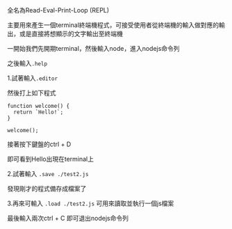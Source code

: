 全名為Read-Eval-Print-Loop (REPL)

主要用來產生一個terminal終端機程式，可接受使用者從終端機的輸入做對應的輸出，或是直接將想顯示的文字輸出至終端機


一開始我們先開期terminal，然後輸入node，進入nodejs命令列

之後輸入`.help`

1.試著輸入`.editor`

然後打上如下程式

```
function welcome() {
  return `Hello!`;
}

welcome();
```
接著按下鍵盤的ctrl + D

即可看到Hello出現在terminal上

2.試著輸入 `.save ./test2.js`

發現剛才的程式備存成檔案了

3.再來可輸入  `.load ./test2.js`
可用來讀取並執行一個js檔案


最後輸入兩次ctrl + C 即可退出nodejs命令列
